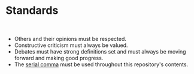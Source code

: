 # Standards

<br>

- Others and their opinions must be respected.
- Constructive criticism must always be valued.
- Debates must have strong definitions set and must always be moving forward and making good progress.
- The [serial comma](https://en.wikipedia.org/wiki/Serial_comma) must be used throughout this repository's contents.

